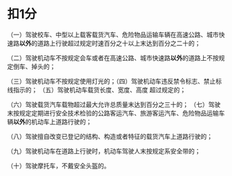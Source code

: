 # 扣1分

（一）驾驶校车、中型以上载客载货汽车、危险物品运输车辆在高速公路、城市快速路**以外**的道路上行驶超过规定时速百分之十以上末达到百分之二十的；

（二）驾驶机动车不按规定会车或者在高速公路、城市快速路**以外**的道路上不按规定倒车、掉头的；

（三）驾驶机动车不按规定使用灯光的；（四）驾驶机动车违反禁令标志、禁止标线指示的；
（五）驾驶机动车载货长度、宽度、高度
超过规定的；

（六）驾驶载货汽车载物超过最大允许总质量末达到百分之三十的；
（七）驾驶末按规定定期进行安全技术检验的公路客运汽车、旅游客运汽车、危险物品运输车辆**以外**的机动车上道路行驶的；

（八）驾驶擅自改变已登记的结构、构造或者特征的载货汽车上道路行驶的；

（九）驾驶机动车在道路上行驶时，机动车驾驶人末按规定系安全带的；

（十）驾驶摩托车，不戴安全头盔的。